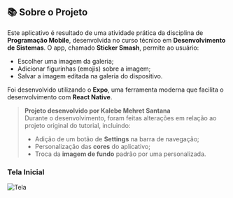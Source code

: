 ## 📚 Sobre o Projeto

Este aplicativo é resultado de uma atividade prática da disciplina de **Programação Mobile**, desenvolvida no curso técnico em **Desenvolvimento de Sistemas**. O app, chamado **Sticker Smash**, permite ao usuário:

- Escolher uma imagem da galeria;  
- Adicionar figurinhas (emojis) sobre a imagem;  
- Salvar a imagem editada na galeria do dispositivo.

Foi desenvolvido utilizando o **Expo**, uma ferramenta moderna que facilita o desenvolvimento com **React Native**.

> **Projeto desenvolvido por Kalebe Mehret Santana**  
> Durante o desenvolvimento, foram feitas alterações em relação ao projeto original do tutorial, incluindo:  
> - Adição de um botão de **Settings** na barra de navegação;  
> - Personalização das **cores** do aplicativo;  
> - Troca da **imagem de fundo** padrão por uma personalizada.
>
### Tela Inicial
![Tela](FirstApp/assets/screenshot.png)
